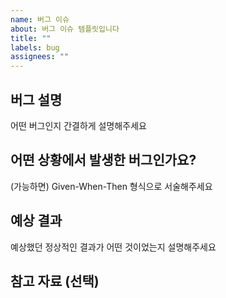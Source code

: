 ```yaml
---
name: 버그 이슈
about: 버그 이슈 템플릿입니다
title: ""
labels: bug
assignees: ""
---
```


## 버그 설명

어떤 버그인지 간결하게 설명해주세요

## 어떤 상황에서 발생한 버그인가요?

(가능하면) Given-When-Then 형식으로 서술해주세요

## 예상 결과

예상했던 정상적인 결과가 어떤 것이었는지 설명해주세요

## 참고 자료 (선택)
